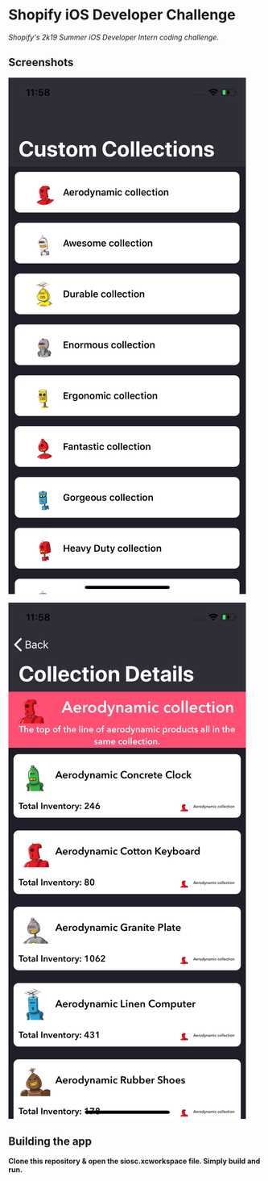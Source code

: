 # Shopify iOS Developer Challenge

_Shopify's 2k19 Summer iOS Developer Intern coding challenge._

## Screenshots

![ScreenShot](/collections.png)

![ScreenShot](/products.png)

## Building the app

**Clone this repository & open the siosc.xcworkspace file. Simply build and run.**